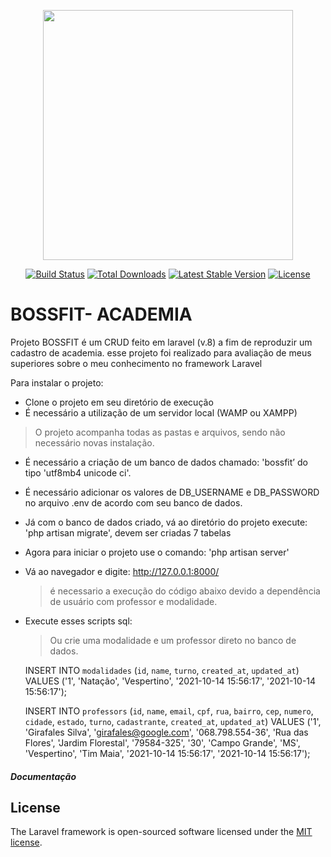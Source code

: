 <p align="center"><a href="https://laravel.com" target="_blank"><img src="https://raw.githubusercontent.com/laravel/art/master/logo-lockup/5%20SVG/2%20CMYK/1%20Full%20Color/laravel-logolockup-cmyk-red.svg" width="400"></a></p>

<p align="center">
<a href="https://travis-ci.org/laravel/framework"><img src="https://travis-ci.org/laravel/framework.svg" alt="Build Status"></a>
<a href="https://packagist.org/packages/laravel/framework"><img src="https://img.shields.io/packagist/dt/laravel/framework" alt="Total Downloads"></a>
<a href="https://packagist.org/packages/laravel/framework"><img src="https://img.shields.io/packagist/v/laravel/framework" alt="Latest Stable Version"></a>
<a href="https://packagist.org/packages/laravel/framework"><img src="https://img.shields.io/packagist/l/laravel/framework" alt="License"></a>
</p>

 


# BOSSFIT- ACADEMIA

Projeto BOSSFIT é um CRUD feito em laravel (v.8) a fim de reproduzir um cadastro de academia. esse projeto foi realizado para avaliação de meus superiores sobre o meu conhecimento no framework Laravel

Para instalar o projeto:
- Clone o projeto em seu diretório de execução
- É necessário a utilização de um servidor local (WAMP ou XAMPP)

> O projeto acompanha todas as pastas e arquivos, sendo não necessário novas instalação.

- É necessário a criação de um banco de dados chamado: 'bossfit’ do tipo 'utf8mb4 unicode ci'.

- É necessário adicionar os valores de DB_USERNAME e DB_PASSWORD no arquivo .env de acordo com seu banco de dados.

- Já com o banco de dados criado, vá ao diretório do projeto execute: 'php artisan migrate', devem ser criadas 7 tabelas

- Agora para iniciar o projeto use o comando: 'php artisan server'

- Vá ao navegador e digite: http://127.0.0.1:8000/

  > é necessario a execução do código abaixo devido a dependência de usuário com professor e modalidade.

- Execute esses scripts sql:

  > Ou crie uma modalidade e um professor direto no  banco de dados.

  INSERT INTO `modalidades` (`id`, `name`, `turno`, `created_at`, `updated_at`) VALUES ('1', 'Natação', 'Vespertino', '2021-10-14 15:56:17', '2021-10-14 15:56:17');

  

  INSERT INTO `professors` (`id`, `name`, `email`, `cpf`, `rua`, `bairro`, `cep`, `numero`, `cidade`, `estado`, `turno`, `cadastrante`, `created_at`, `updated_at`) VALUES ('1', 'Girafales Silva', 'girafales@google.com', '068.798.554-36', 'Rua das Flores', 'Jardim Florestal', '79584-325', '30', 'Campo Grande', 'MS', 'Vespertino', 'Tim Maia', '2021-10-14 15:56:17', '2021-10-14 15:56:17');



##### Documentação  



## License

The Laravel framework is open-sourced software licensed under the [MIT license](https://opensource.org/licenses/MIT).
